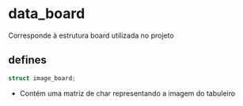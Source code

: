 # data_board
Corresponde à estrutura board utilizada no projeto

## defines

```c
struct image_board;
```

- Contém uma matriz de char representando a imagem do tabuleiro
